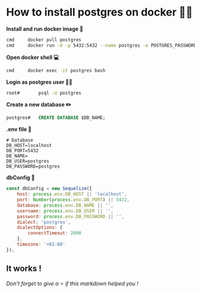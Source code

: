 # How to install postgres on docker 🔨🐳

**Install and run docker image 🐳**
```sh
cmd		docker pull postgres
cmd		docker run -d -p 5432:5432 --name postgres -e POSTGRES_PASSWORD=postgres postgres
```

**Open docker shell 💻**
```sh
cmd		docker exec -it postgres bash
```

**Login as postgres user 👨‍✈️**
```sh
root#		psql -U postgres
```

**Create a new database ✏️**
```sql
postgres#	CREATE DATABASE $DB_NAME;
```

**.env file 🌳️**
```dotenv
# Database
DB_HOST=localhost
DB_PORT=5432
DB_NAME=
DB_USER=postgres
DB_PASSWORD=postgres
```

**dbConfig 🌺**
```js
const dbConfig = new Sequelize({
    host: process.env.DB_HOST || 'localhost',
    port: Number(process.env.DB_PORT) || 5432,
    database: process.env.DB_NAME || '',
    username: process.env.DB_USER || '',
    password: process.env.DB_PASSWORD || '',
    dialect: 'postgres',
    dialectOptions: {
        connectTimeout: 2000
    },
    timezone: '+01:00'
});
```

## It works !
*Don't forget to give a* ⭐️ *if this markdown helped you !*

